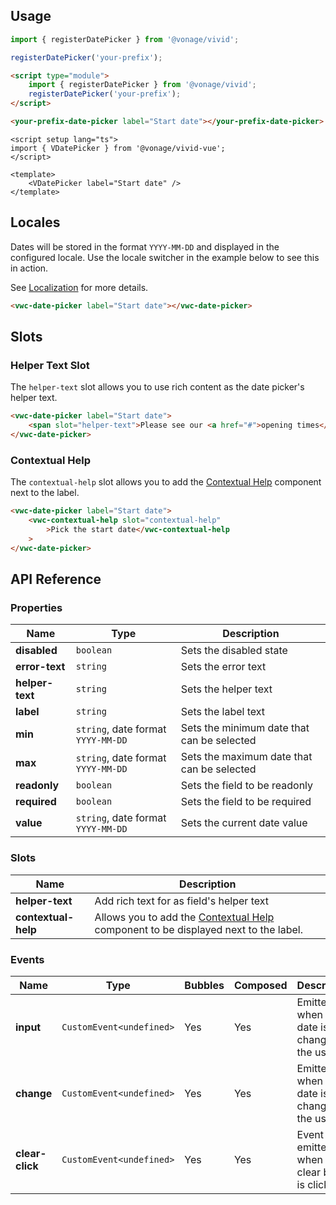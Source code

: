 ## Usage

<vwc-tabs gutters="none" activeid="vue-tab">
<vwc-tab label="Web component" id="web-tab"></vwc-tab>
<vwc-tab-panel>

```js
import { registerDatePicker } from '@vonage/vivid';

registerDatePicker('your-prefix');
```

```html preview 460px
<script type="module">
	import { registerDatePicker } from '@vonage/vivid';
	registerDatePicker('your-prefix');
</script>

<your-prefix-date-picker label="Start date"></your-prefix-date-picker>
```

</vwc-tab-panel>
<vwc-tab label="Vue" id="vue-tab"></vwc-tab>
<vwc-tab-panel>

```vue preview
<script setup lang="ts">
import { VDatePicker } from '@vonage/vivid-vue';
</script>

<template>
	<VDatePicker label="Start date" />
</template>
```

</vwc-tab-panel>
</vwc-tabs>

## Locales

Dates will be stored in the format `YYYY-MM-DD` and displayed in the configured locale. Use the locale switcher in the example below to see this in action.

See [Localization](/guides/localization/) for more details.

```html preview locale-switcher 460px
<vwc-date-picker label="Start date"></vwc-date-picker>
```

## Slots

### Helper Text Slot

The `helper-text` slot allows you to use rich content as the date picker's helper text.

```html preview 460px
<vwc-date-picker label="Start date">
	<span slot="helper-text">Please see our <a href="#">opening times</a>.</span>
</vwc-date-picker>
```

### Contextual Help

The `contextual-help` slot allows you to add the [Contextual Help](/components/contextual-help/) component next to the label.

```html preview 460px
<vwc-date-picker label="Start date">
	<vwc-contextual-help slot="contextual-help"
		>Pick the start date</vwc-contextual-help
	>
</vwc-date-picker>
```

## API Reference

### Properties

<div class="table-wrapper">

| Name            | Type                               | Description                                |
| --------------- | ---------------------------------- | ------------------------------------------ |
| **disabled**    | `boolean`                          | Sets the disabled state                    |
| **error-text**  | `string`                           | Sets the error text                        |
| **helper-text** | `string`                           | Sets the helper text                       |
| **label**       | `string`                           | Sets the label text                        |
| **min**         | `string`, date format `YYYY-MM-DD` | Sets the minimum date that can be selected |
| **max**         | `string`, date format `YYYY-MM-DD` | Sets the maximum date that can be selected |
| **readonly**    | `boolean`                          | Sets the field to be readonly              |
| **required**    | `boolean`                          | Sets the field to be required              |
| **value**       | `string`, date format `YYYY-MM-DD` | Sets the current date value                |

</div>

### Slots

<div class="table-wrapper">

| Name                | Description                                                                                                        |
| ------------------- | ------------------------------------------------------------------------------------------------------------------ |
| **helper-text**     | Add rich text for as field's helper text                                                                           |
| **contextual-help** | Allows you to add the [Contextual Help](/components/contextual-help/) component to be displayed next to the label. |

</div>

### Events

<div class="table-wrapper">

| Name            | Type                      | Bubbles | Composed | Description                                     |
| --------------- | ------------------------- | ------- | -------- | ----------------------------------------------- |
| **input**       | `CustomEvent<undefined>`  | Yes     | Yes      | Emitted when the date is changed by the user.   |
| **change**      | `CustomEvent<undefined>`  | Yes     | Yes      | Emitted when the date is changed by the user.   |
| **clear-click** | `CustomEvent<undefined> ` | Yes     | Yes      | Event emitted when the clear button is clicked. |

</div>
